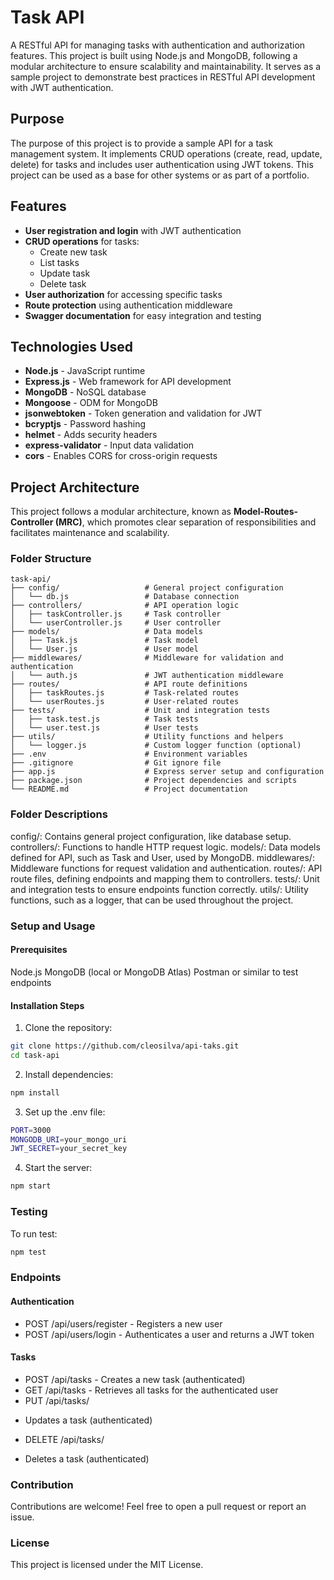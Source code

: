 # Task API

A RESTful API for managing tasks with authentication and authorization features. This project is built using Node.js and MongoDB, following a modular architecture to ensure scalability and maintainability. It serves as a sample project to demonstrate best practices in RESTful API development with JWT authentication.

## Purpose

The purpose of this project is to provide a sample API for a task management system. It implements CRUD operations (create, read, update, delete) for tasks and includes user authentication using JWT tokens. This project can be used as a base for other systems or as part of a portfolio.

## Features

- **User registration and login** with JWT authentication
- **CRUD operations** for tasks:
  - Create new task
  - List tasks
  - Update task
  - Delete task
- **User authorization** for accessing specific tasks
- **Route protection** using authentication middleware
- **Swagger documentation** for easy integration and testing

## Technologies Used

- **Node.js** - JavaScript runtime
- **Express.js** - Web framework for API development
- **MongoDB** - NoSQL database
- **Mongoose** - ODM for MongoDB
- **jsonwebtoken** - Token generation and validation for JWT
- **bcryptjs** - Password hashing
- **helmet** - Adds security headers
- **express-validator** - Input data validation
- **cors** - Enables CORS for cross-origin requests

## Project Architecture

This project follows a modular architecture, known as **Model-Routes-Controller (MRC)**, which promotes clear separation of responsibilities and facilitates maintenance and scalability.

### Folder Structure

```plaintext
task-api/
├── config/                   # General project configuration
│   └── db.js                 # Database connection
├── controllers/              # API operation logic
│   ├── taskController.js     # Task controller
│   └── userController.js     # User controller
├── models/                   # Data models
│   ├── Task.js               # Task model
│   └── User.js               # User model
├── middlewares/              # Middleware for validation and authentication
│   └── auth.js               # JWT authentication middleware
├── routes/                   # API route definitions
│   ├── taskRoutes.js         # Task-related routes
│   └── userRoutes.js         # User-related routes
├── tests/                    # Unit and integration tests
│   ├── task.test.js          # Task tests
│   └── user.test.js          # User tests
├── utils/                    # Utility functions and helpers
│   └── logger.js             # Custom logger function (optional)
├── .env                      # Environment variables
├── .gitignore                # Git ignore file
├── app.js                    # Express server setup and configuration
├── package.json              # Project dependencies and scripts
└── README.md                 # Project documentation
```` 

### Folder Descriptions
config/: Contains general project configuration, like database setup.
controllers/: Functions to handle HTTP request logic.
models/: Data models defined for API, such as Task and User, used by MongoDB.
middlewares/: Middleware functions for request validation and authentication.
routes/: API route files, defining endpoints and mapping them to controllers.
tests/: Unit and integration tests to ensure endpoints function correctly.
utils/: Utility functions, such as a logger, that can be used throughout the project.

### Setup and Usage
#### Prerequisites
Node.js
MongoDB (local or MongoDB Atlas)
Postman or similar to test endpoints

#### Installation Steps
1. Clone the repository:
````Bash
git clone https://github.com/cleosilva/api-taks.git
cd task-api
````

2. Install dependencies:
````Bash
npm install
````
3. Set up the .env file:
````Bash
PORT=3000
MONGODB_URI=your_mongo_uri
JWT_SECRET=your_secret_key
````

4. Start the server:
````Bash
npm start
````

### Testing

To run test:
````bash
npm test
````

### Endpoints

#### Authentication
* POST /api/users/register - Registers a new user
* POST /api/users/login - Authenticates a user and returns a JWT token

#### Tasks
* POST /api/tasks - Creates a new task (authenticated)
* GET /api/tasks - Retrieves all tasks for the authenticated user
* PUT /api/tasks/
- Updates a task (authenticated)
* DELETE /api/tasks/
- Deletes a task (authenticated)

### Contribution
Contributions are welcome! Feel free to open a pull request or report an issue.

### License
This project is licensed under the MIT License.




